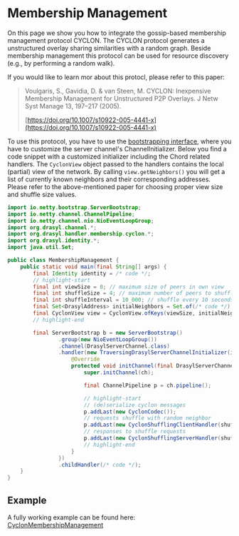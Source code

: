 # Membership Management

On this page we show you how to integrate the gossip-based membership management protocol CYCLON.
The CYCLON protocol generates a unstructured overlay sharing similarities with a random graph.
Beside membership management this protocol can be used for resource discovery (e.g., by performing a
random walk).

If you would like to learn mor about this protocl, please refer to this paper:
> Voulgaris, S., Gavidia, D. & van Steen, M. CYCLON: Inexpensive Membership Management for
> Unstructured P2P Overlays. J Netw Syst Manage 13, 197–217 (2005).
> 
> [https://doi.org/10.1007/s10922-005-4441-x](https://doi.org/10.1007/s10922-005-4441-x)

To use this protocol, you have to use the [bootstrapping interface](./bootstrapping.md), where you have to customize the server channel's ChannelInitializer.
Below you find a code snippet with a customized initializer including the Chord related handlers.
The `CyclonView` object passed to the handlers contains the local (partial) view of the network.
By calling `view.getNeighbors()` you will get a list of currently known neighbors and their corresponding addresses.
Please refer to the above-mentioned paper for choosing proper view size and shuffle size values.

```java title="MembershipManagement.java"
import io.netty.bootstrap.ServerBootstrap;
import io.netty.channel.ChannelPipeline;
import io.netty.channel.nio.NioEventLoopGroup;
import org.drasyl.channel.*;
import org.drasyl.handler.membership.cyclon.*;
import org.drasyl.identity.*;
import java.util.Set;

public class MembershipManagement {
    public static void main(final String[] args) {
        final Identity identity = /* code */;
        // highlight-start
        final int viewSize = 8; // maximum size of peers in own view
        final int shuffleSize = 4; // maximum number of peers to shuffle
        final int shuffleInterval = 10_000; // shuffle every 10 seconds
        final Set<DrasylAddress> initialNeighbors = Set.of(/* code */);
        final CyclonView view = CyclonView.ofKeys(viewSize, initialNeighbors);
        // highlight-end

        final ServerBootstrap b = new ServerBootstrap()
                .group(new NioEventLoopGroup())
                .channel(DrasylServerChannel.class)
                .handler(new TraversingDrasylServerChannelInitializer(identity, 0) {
                    @Override
                    protected void initChannel(final DrasylServerChannel ch) {
                        super.initChannel(ch);

                        final ChannelPipeline p = ch.pipeline();

                        // highlight-start
                        // (de)serialize cyclon messages 
                        p.addLast(new CyclonCodec());
                        // requests shuffle with random neighbor
                        p.addLast(new CyclonShufflingClientHandler(shuffleSize, shuffleInterval, view));
                        // responses to shuffle requests
                        p.addLast(new CyclonShufflingServerHandler(shuffleSize, view));
                        // highlight-end
                    }
                })
                .childHandler(/* code */);
    }
}
```

## Example

A fully working example can be found
here: [CyclonMembershipManagement](https://github.com/drasyl-overlay/drasyl/blob/master/drasyl-examples/src/main/java/org/drasyl/example/cyclon/CyclonMembershipManagement.java)
